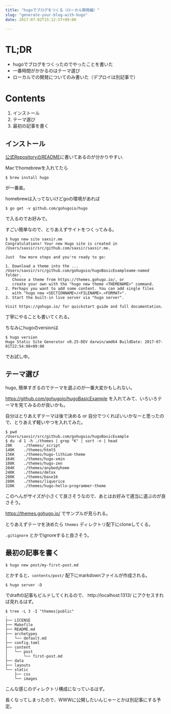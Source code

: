 ```yaml
---
title: "hugoでブログをつくる（ローカル開発編）"
slug: "generate-your-blog-with-hugo"
date: 2017-07-02T15:12:57+09:00

---
```


# TL;DR
* hugoでブログをつくったのでやったことを書いた
* 一番時間がかかるのはテーマ選び
* ローカルでの開発についてのみ書いた（デプロイは別記事で）

# Contents
1. インストール
2. テーマ選び
3. 最初の記事を書く

## インストール

[公式RepositoryのREADME](https://github.com/gohugoio/hugo#choose-how-to-install)に書いてあるのが分かりやすい.

Macでhomebrewを入れてたら

```shell
$ brew install hugo
```

が一番楽。

homebrewは入ってないけどgoの環境があれば

```shell
$ go get -v github.com/gohugoio/hugo
```

で入るのでお好みで。

すごい簡単なので、とりあえずサイトをつくってみる。

```shell
$ hugo new site saxsir.me
Congratulations! Your new Hugo site is created in /Users/saxsir/src/github.com/saxsir/saxsir.me.

Just  few more steps and you're ready to go:

1. Download a theme into the ...
/Users/saxsir/src/github.com/gohugoio/hugoBasicExampleame-named folder.
   Choose a theme from https://themes.gohugo.io/, or
   create your own with the "hugo new theme <THEMENAME>" command.
2. Perhaps you want to add some content. You can add single files
   with "hugo new <SECTIONNAME>/<FILENAME>.<FORMAT>".
3. Start the built-in live server via "hugo server".

Visit https://gohugo.io/ for quickstart guide and full documentation.
```

丁寧にやることも書いてくれる。

ちなみにhugoのversionは

```shell
$ hugo version
Hugo Static Site Generator v0.25-DEV darwin/amd64 BuildDate: 2017-07-01T22:54:08+09:00
```

でお試し中。

## テーマ選び

hugo, 簡単すぎるのでテーマを選ぶのが一番大変かもしれない。

https://github.com/gohugoio/hugoBasicExample を入れてみて、いろいろテーマを見てみるのが良いかも。

自分はとりあえずテーマは後で決める or 自分でつくればいいかなーと思ったので、とりあえず軽いやつを入れてみた。

```shell
$ pwd
/Users/saxsir/src/github.com/gohugoio/hugoBasicExample
$ du -d 1 -h ./themes | grep "K" | sort -n | head
28K     ./themes/_script
140K    ./themes/html5
156K    ./themes/hugo-lithium-theme
164K    ./themes/hugo-xmin
188K    ./themes/hugo-zen
204K    ./themes/anybodyhome
240K    ./themes/detox
280K    ./themes/base16
280K    ./themes/liquorice
320K    ./themes/hugo-hello-programmer-theme
```

このへんがサイズが小さくて良さそうなので、あとはお好みで適当に選ぶのが良さそう。

https://themes.gohugo.io/ でサンプルが見られる。

とりあえずテーマを決めたら `themes` ディレクトリ配下にcloneしてくる。

`.gitignore` とかでignoreすると良さそう。

## 最初の記事を書く

```shell
$ hugo new post/my-first-post.md
```

とかすると、`contents/post/` 配下にmarkdownファイルが作成される。

```shell
$ hugo server -D
```

でdraftの記事もビルドしてくれるので、 http://localhost:1313/ にアクセスすれば見れるはず。

```shell
$ tree -L 3 -I "themes|public"
.
├── LICENSE
├── Makefile
├── README.md
├── archetypes
│   └── default.md
├── config.toml
├── content
│   └── post
│       └── first-post.md
├── data
├── layouts
└── static
    ├── css
    └── images
```

こんな感じのディレクトリ構成になっているはず。

長くなってしまったので、WWWに公開したいんじゃーとかは別記事にする予定。
